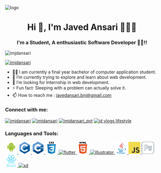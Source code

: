 ![logo]([https://github.com/Imjdansari/Imjdansari/blob/main/Javed%20Ansari.jpeg](https://prodperfect.com/wp-content/uploads/2019/05/Blog-Images_1200x600_0008_Engineer-multiple-screens-01.jpg.jpg))
<h1 align="center">Hi 👋, I'm Javed Ansari 👨🏻‍💻</h1>
<h3 align="center">I'm a Student, A enthusiastic Software Developer 🧑‍💻!!</h3>

<p align="left"> <img src="https://komarev.com/ghpvc/?username=imjdansari&label=Profile%20views&color=0e75b6&style=flat" alt="imjdansari" /> </p>

<p align="left"> <a href="https://twitter.com/imjdansari" target="blank"><img src="https://img.shields.io/twitter/follow/imjdansari?logo=twitter&style=for-the-badge" alt="imjdansari" /></a> </p>

- 👨‍🎓 I am currently a final year bachelor of computer application student.
- 🌱 I’m currently trying to explore and learn about web development.
- 🤔 I’m looking for Internship in web development.
- ⚡ Fun fact: Sleeping with a problem can actually solve it.
- 📫 How to reach me : javedansari.bnj@gmail.com

<h3 align="left">Connect with me:</h3>
<p align="left">
<a href="https://twitter.com/imjdansari" target="blank"><img align="center" src="https://raw.githubusercontent.com/rahuldkjain/github-profile-readme-generator/master/src/images/icons/Social/twitter.svg" alt="imjdansari" height="30" width="40" /></a>
<a href="https://linkedin.com/in/imjdansari" target="blank"><img align="center" src="https://raw.githubusercontent.com/rahuldkjain/github-profile-readme-generator/master/src/images/icons/Social/linked-in-alt.svg" alt="imjdansari" height="30" width="40" /></a>
<a href="https://instagram.com/imjdansari_pvt" target="blank"><img align="center" src="https://raw.githubusercontent.com/rahuldkjain/github-profile-readme-generator/master/src/images/icons/Social/instagram.svg" alt="imjdansari_pvt" height="30" width="40" /></a>
<a href="https://www.youtube.com/c/jd vlogs lifestyle" target="blank"><img align="center" src="https://raw.githubusercontent.com/rahuldkjain/github-profile-readme-generator/master/src/images/icons/Social/youtube.svg" alt="jd vlogs lifestyle" height="30" width="40" /></a>
</p>

<h3 align="left">Languages and Tools:</h3>
<p align="left"> <a href="https://developer.android.com" target="_blank" rel="noreferrer"> <img src="https://raw.githubusercontent.com/devicons/devicon/master/icons/android/android-original-wordmark.svg" alt="android" width="40" height="40"/> </a> <a href="https://www.cprogramming.com/" target="_blank" rel="noreferrer"> <img src="https://raw.githubusercontent.com/devicons/devicon/master/icons/c/c-original.svg" alt="c" width="40" height="40"/> </a> <a href="https://www.w3schools.com/cpp/" target="_blank" rel="noreferrer"> <img src="https://raw.githubusercontent.com/devicons/devicon/master/icons/cplusplus/cplusplus-original.svg" alt="cplusplus" width="40" height="40"/> </a> <a href="https://www.w3schools.com/css/" target="_blank" rel="noreferrer"> <img src="https://raw.githubusercontent.com/devicons/devicon/master/icons/css3/css3-original-wordmark.svg" alt="css3" width="40" height="40"/> </a> <a href="https://flutter.dev" target="_blank" rel="noreferrer"> <img src="https://www.vectorlogo.zone/logos/flutterio/flutterio-icon.svg" alt="flutter" width="40" height="40"/> </a> <a href="https://www.w3.org/html/" target="_blank" rel="noreferrer"> <img src="https://raw.githubusercontent.com/devicons/devicon/master/icons/html5/html5-original-wordmark.svg" alt="html5" width="40" height="40"/> </a> <a href="https://www.adobe.com/in/products/illustrator.html" target="_blank" rel="noreferrer"> <img src="https://www.vectorlogo.zone/logos/adobe_illustrator/adobe_illustrator-icon.svg" alt="illustrator" width="40" height="40"/> </a> <a href="https://www.java.com" target="_blank" rel="noreferrer"> <img src="https://raw.githubusercontent.com/devicons/devicon/master/icons/java/java-original.svg" alt="java" width="40" height="40"/> </a> <a href="https://developer.mozilla.org/en-US/docs/Web/JavaScript" target="_blank" rel="noreferrer"> <img src="https://raw.githubusercontent.com/devicons/devicon/master/icons/javascript/javascript-original.svg" alt="javascript" width="40" height="40"/> </a> <a href="https://www.photoshop.com/en" target="_blank" rel="noreferrer"> <img src="https://raw.githubusercontent.com/devicons/devicon/master/icons/photoshop/photoshop-line.svg" alt="photoshop" width="40" height="40"/> </a> <a href="https://reactjs.org/" target="_blank" rel="noreferrer"> <img src="https://raw.githubusercontent.com/devicons/devicon/master/icons/react/react-original-wordmark.svg" alt="react" width="40" height="40"/> </a> <a href="https://www.adobe.com/products/xd.html" target="_blank" rel="noreferrer"> <img src="https://cdn.worldvectorlogo.com/logos/adobe-xd.svg" alt="xd" width="40" height="40"/> </a> </p>
